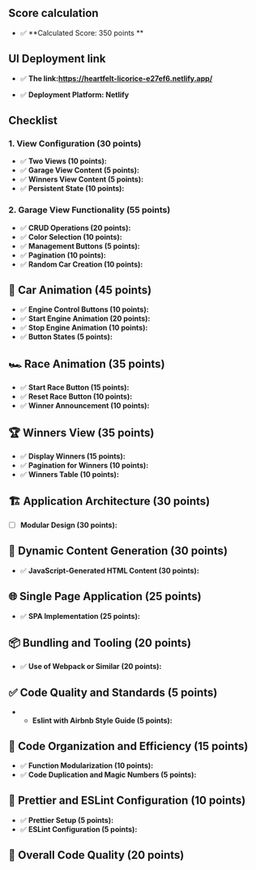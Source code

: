 ## Score calculation

- ✅ **Calculated Score: 350 points **

## UI Deployment link

- ✅ **The link:https://heartfelt-licorice-e27ef6.netlify.app/**

- ✅ **Deployment Platform: Netlify**



## Checklist

### 1. View Configuration (30 points)

- ✅ **Two Views (10 points):**
- ✅ **Garage View Content (5 points):**
- ✅ **Winners View Content (5 points):**
- ✅ **Persistent State (10 points):**

### 2. Garage View Functionality (55 points)

- ✅ **CRUD Operations (20 points):**
- ✅ **Color Selection (10 points):**
- ✅ **Management Buttons (5 points):**
- ✅ **Pagination (10 points):**
- ✅ **Random Car Creation (10 points):**

## 🚗 Car Animation (45 points)

- ✅ **Engine Control Buttons (10 points):**
- ✅ **Start Engine Animation (20 points):**
- ✅ **Stop Engine Animation (10 points):**
- ✅ **Button States (5 points):**

## 🏎️ Race Animation (35 points)

- ✅ **Start Race Button (15 points):**
- ✅ **Reset Race Button (10 points):**
- ✅ **Winner Announcement (10 points):**

## 🏆 Winners View (35 points)

- ✅ **Display Winners (15 points):**
- ✅ **Pagination for Winners (10 points):**
- ✅ **Winners Table (10 points):**

## 🏗️ Application Architecture (30 points)

- [ ] **Modular Design (30 points):**

## 📜 Dynamic Content Generation (30 points)

- ✅ **JavaScript-Generated HTML Content (30 points):**

## 🌐 Single Page Application (25 points)

- ✅ **SPA Implementation (25 points):**

## 📦 Bundling and Tooling (20 points)

- ✅ **Use of Webpack or Similar (20 points):**

## ✅ Code Quality and Standards (5 points)

- - **Eslint with Airbnb Style Guide (5 points):**

## 📏 Code Organization and Efficiency (15 points)

- ✅ **Function Modularization (10 points):**
- ✅ **Code Duplication and Magic Numbers (5 points):**

## 🎨 Prettier and ESLint Configuration (10 points)

- ✅ **Prettier Setup (5 points):**
- ✅ **ESLint Configuration (5 points):**

## 🌟 Overall Code Quality (20 points)

